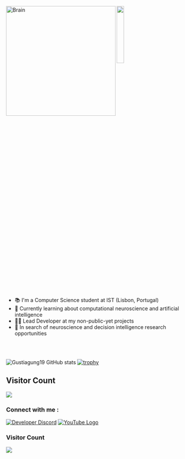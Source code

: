 <img align="left" alt="Brain" width="300" src="http://gifimage.net/wp-content/uploads/2017/10/cerebro-gif-tumblr-3.gif">

<img src="https://github.com/vimalverma558/vimalverma558/blob/v2/img/hello.gif" width="20%">

- 📚 I'm a Computer Science student at IST (Lisbon, Portugal)
- 🧠 Currently learning about computational neuroscience and artificial intelligence
- 👩‍💻 Lead Developer at my non-public-yet projects
- 🧪 In search of neuroscience and decision intelligence research opportunities

<br />
<br />

![Gustiagung19 GitHub stats](https://github-readme-stats.vercel.app/api?username=Gustiagung19&show_icons=true&theme=tokyonight)
[![trophy](https://github-profile-trophy.vercel.app/?username=Gustiagung19&theme=onedark)](https://github.com/Gustiagung19/github-profile-trophy)
## Visitor Count
  <img src="https://profile-counter.glitch.me/Gustiagung19/count.svg" />

### Connect with me :
[![Developer Discord](https://discordapp.com/api/guilds/834066337117765694/widget.png?style=banner2)](https://discord.com/invite/9zsfGF8ASe)
[![YouTube Logo](https://icons.iconarchive.com/icons/marcus-roberto/google-play/64/YouTube-icon.png)](https://www.youtube.com/c/GustiAgung)

### Visitor Count
<img src="https://profile-counter.glitch.me/Gustiagung19/count.svg" />
